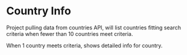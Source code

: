 # Country Info

Project pulling data from countries API, will list countries fitting search criteria when fewer than 10 countries meet criteria.

When 1 country meets criteria, shows detailed info for country. 

